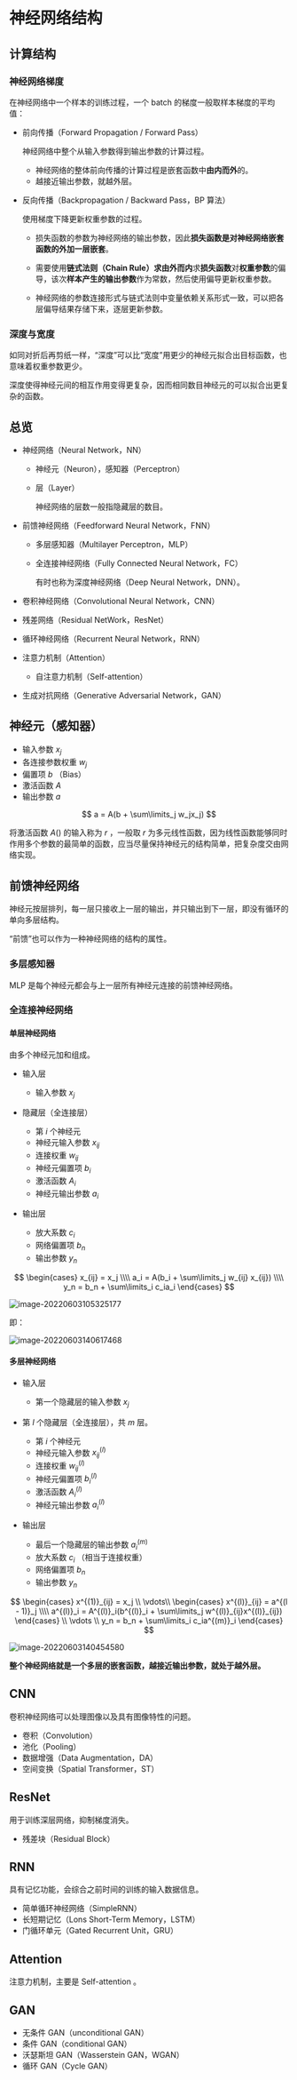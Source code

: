 # 神经网络结构

## 计算结构

### 神经网络梯度

在神经网络中一个样本的训练过程，一个 batch 的梯度一般取样本梯度的平均值：

- 前向传播（Forward Propagation / Forward Pass）

	神经网络中整个从输入参数得到输出参数的计算过程。

	- 神经网络的整体前向传播的计算过程是嵌套函数中**由内而外**的。
	- 越接近输出参数，就越外层。

- 反向传播（Backpropagation / Backward Pass，BP 算法）

	使用梯度下降更新权重参数的过程。

	- 损失函数的参数为神经网络的输出参数，因此**损失函数是对神经网络嵌套函数的外加一层嵌套**。
	- 需要使用**链式法则（Chain Rule）**求**由外而内**求**损失函数**对**权重参数**的偏导，该次**样本产生的输出参数**作为常数，然后使用偏导更新权重参数。

	- 神经网络的参数连接形式与链式法则中变量依赖关系形式一致，可以把各层偏导结果存储下来，逐层更新参数。

### 深度与宽度

如同对折后再剪纸一样，“深度”可以比“宽度”用更少的神经元拟合出目标函数，也意味着权重参数更少。

深度使得神经元间的相互作用变得更复杂，因而相同数目神经元的可以拟合出更复杂的函数。

## 总览

- 神经网络（Neural Network，NN）

	- 神经元（Neuron），感知器（Perceptron）

	- 层（Layer）

		神经网络的层数一般指隐藏层的数目。

- 前馈神经网络（Feedforward Neural Network，FNN）

	- 多层感知器（Multilayer Perceptron，MLP）

	- 全连接神经网络（Fully Connected Neural Network，FC）

	  有时也称为深度神经网络（Deep Neural Network，DNN）。

- 卷积神经网络（Convolutional Neural Network，CNN）

- 残差网络（Residual NetWork，ResNet）

- 循环神经网络（Recurrent Neural Network，RNN）

- 注意力机制（Attention）

	- 自注意力机制（Self-attention）

- 生成对抗网络（Generative Adversarial Network，GAN）


## 神经元（感知器）

- 输入参数 $x_j$
- 各连接参数权重 $w_j$
- 偏置项 $b$ （Bias）
- 激活函数 $A$
- 输出参数 $a$

$$
a = A(b + \sum\limits_j w_jx_j)
$$

将激活函数 $A()$ 的输入称为 $r$ ，一般取 $r$ 为多元线性函数，因为线性函数能够同时作用多个参数的最简单的函数，应当尽量保持神经元的结构简单，把复杂度交由网络实现。

## 前馈神经网络

神经元按层排列，每一层只接收上一层的输出，并只输出到下一层，即没有循环的单向多层结构。

“前馈”也可以作为一种神经网络的结构的属性。

### 多层感知器

MLP 是每个神经元都会与上一层所有神经元连接的前馈神经网络。

### 全连接神经网络

#### 单层神经网络

由多个神经元加和组成。

- 输入层

	- 输入参数 $x_j$
- 隐藏层（全连接层）

	- 第 $i$ 个神经元
	- 神经元输入参数 $x_{ij}$
	- 连接权重 $w_{ij}$
	- 神经元偏置项 $b_i$
	- 激活函数 $A_i$
	- 神经元输出参数 $a_i$
- 输出层

	- 放大系数 $c_i$
	- 网络偏置项 $b_n$
	- 输出参数 $y_n$

$$
\begin{cases}
x_{ij} = x_j \\\\
a_i = A(b_i + \sum\limits_j w_{ij} x_{ij}) \\\\
y_n = b_n + \sum\limits_i c_ia_i
\end{cases}
$$

![image-20220603105325177](images/神经网络结构/image-20220603105325177.png)

即：

![image-20220603140617468](images/神经网络结构/image-20220603140617468.png)

#### 多层神经网络

- 输入层

	- 第一个隐藏层的输入参数 $x_j$
- 第 $l$ 个隐藏层（全连接层），共 $m$ 层。

	- 第 $i$ 个神经元
	- 神经元输入参数 $x^{(l)}_{ij}$
	- 连接权重 $w^{(l)}_{ij}$
	- 神经元偏置项 $b^{(l)}_i$
	- 激活函数 $A^{(l)}_i$
	- 神经元输出参数 $a^{(l)}_i$
- 输出层

	- 最后一个隐藏层的输出参数 $a^{(m)}_i$
	- 放大系数 $c_i$ （相当于连接权重）
	- 网络偏置项 $b_n$
	- 输出参数 $y_n$

$$
\begin{cases}
x^{(1)}_{ij} = x_j \\
\vdots\\
\begin{cases}
x^{(l)}_{ij} = a^{(l - 1)}_j \\\\
a^{(l)}_i = A^{(l)}_i(b^{(l)}_i + \sum\limits_j w^{(l)}_{ij}x^{(l)}_{ij})
\end{cases} \\
\vdots \\
y_n = b_n + \sum\limits_i c_ia^{(m)}_i
\end{cases}
$$

![image-20220603140454580](images/神经网络结构/image-20220603140454580.png)

**整个神经网络就是一个多层的嵌套函数，越接近输出参数，就处于越外层。**

## CNN

卷积神经网络可以处理图像以及具有图像特性的问题。

- 卷积（Convolution）
- 池化（Pooling）
- 数据增强（Data Augmentation，DA）
- 空间变换（Spatial Transformer，ST）

## ResNet

用于训练深层网络，抑制梯度消失。

- 残差块（Residual Block）

## RNN

具有记忆功能，会综合之前时间的训练的输入数据信息。

- 简单循环神经网络（SimpleRNN）
- 长短期记忆（Lons Short-Term Memory，LSTM）
- 门循环单元（Gated Recurrent Unit，GRU）

## Attention

注意力机制，主要是 Self-attention 。

## GAN

- 无条件 GAN（unconditional GAN）
- 条件 GAN（conditional GAN）
- 沃瑟斯坦 GAN（Wasserstein GAN，WGAN）
- 循环 GAN（Cycle GAN）
